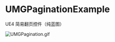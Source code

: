 # UMGPaginationExample
UE4 简易翻页控件（纯蓝图）

![UMGPagination.gif](https://i.loli.net/2021/02/10/JjLWEfC6aPIDVoe.gif)

